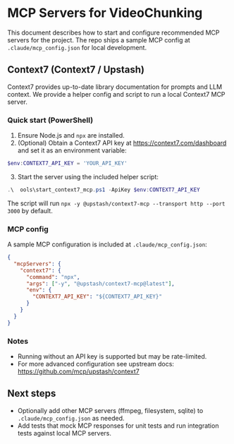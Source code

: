 # MCP Servers for VideoChunking

This document describes how to start and configure recommended MCP servers for the project. The repo ships a sample MCP config at `.claude/mcp_config.json` for local development.

## Context7 (Context7 / Upstash)

Context7 provides up-to-date library documentation for prompts and LLM context. We provide a helper config and script to run a local Context7 MCP server.

### Quick start (PowerShell)

1. Ensure Node.js and `npx` are installed.
2. (Optional) Obtain a Context7 API key at https://context7.com/dashboard and set it as an environment variable:

```powershell
$env:CONTEXT7_API_KEY = 'YOUR_API_KEY'
```

3. Start the server using the included helper script:

```powershell
.\	ools\start_context7_mcp.ps1 -ApiKey $env:CONTEXT7_API_KEY
```

The script will run `npx -y @upstash/context7-mcp --transport http --port 3000` by default.

### MCP config

A sample MCP configuration is included at `.claude/mcp_config.json`:

```json
{
  "mcpServers": {
    "context7": {
      "command": "npx",
      "args": ["-y", "@upstash/context7-mcp@latest"],
      "env": {
        "CONTEXT7_API_KEY": "${CONTEXT7_API_KEY}"
      }
    }
  }
}
```

### Notes
- Running without an API key is supported but may be rate-limited.
- For more advanced configuration see upstream docs: https://github.com/mcp/upstash/context7

## Next steps
- Optionally add other MCP servers (ffmpeg, filesystem, sqlite) to `.claude/mcp_config.json` as needed.
- Add tests that mock MCP responses for unit tests and run integration tests against local MCP servers.
